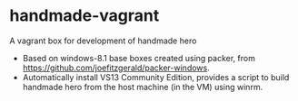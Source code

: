 # handmade-vagrant

A vagrant box for development of handmade hero

 * Based on windows-8.1 base boxes created using packer, from https://github.com/joefitzgerald/packer-windows.
 * Automatically install VS13 Community Edition, provides a script to build handmade hero from the host machine (in the VM) using winrm.
